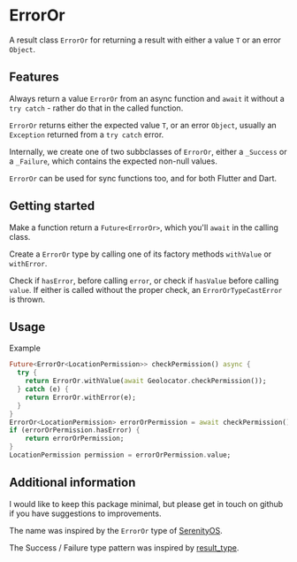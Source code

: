 # ErrorOr

A result class `ErrorOr` for returning a result with either a value `T` or an
error `Object`.

## Features

Always return a value `ErrorOr` from an async function and `await` it without a
`try catch` - rather do that in the called function.

`ErrorOr` returns either the expected value `T`, or an error `Object`, usually
an `Exception` returned from a `try catch` error.

Internally, we create one of two subbclasses of `ErrorOr`, either a `_Success`
or a `_Failure`, which contains the expected non-null values.

`ErrorOr` can be used for sync functions too, and for both Flutter and Dart.

## Getting started

Make a function return a `Future<ErrorOr>`, which you'll `await` in the calling
class.

Create a `ErrorOr` type by calling one of its factory methods `withValue` or
`withError`.

Check if `hasError`, before calling `error`, or check if `hasValue` before
calling `value`. If either is called without the proper check, an
`ErrorOrTypeCastError` is thrown.

## Usage

Example

```dart
Future<ErrorOr<LocationPermission>> checkPermission() async {
  try {
    return ErrorOr.withValue(await Geolocator.checkPermission());
  } catch (e) {
    return ErrorOr.withError(e);
  }
}
ErrorOr<LocationPermission> errorOrPermission = await checkPermission();
if (errorOrPermission.hasError) {
	return errorOrPermission;
}
LocationPermission permission = errorOrPermission.value;
```

## Additional information

I would like to keep this package minimal, but please get in touch on github if
you have suggestions to improvements.

The name was inspired by the `ErrorOr` type of [SerenityOS](https://github.com/SerenityOS/serenity/blob/master/AK/Error.h).

The Success / Failure type pattern was inspired by [result_type](https://pub.dev/packages/result_type).